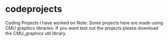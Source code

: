 # codeprojects
Coding Projects I have worked on
Note: Some projects here are made using CMU graphics libraries. If you want test out the projects please download the CMU_graphics util library. 
